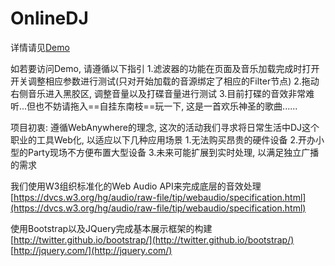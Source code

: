 OnlineDJ
========

详情请见[Demo](http://202.117.120.91/onlineDJ/)

如若要访问Demo, 请遵循以下指引
	1.滤波器的功能在页面及音乐加载完成时打开开关调整相应参数进行测试(只对开始加载的音源绑定了相应的Filter节点)
	2.拖动右侧音乐进入黑胶区, 调整音量以及打碟音量进行测试
	3.目前打碟的音效非常难听...但也不妨请拖入==自挂东南枝==玩一下, 这是一首欢乐神圣的歌曲......

项目初衷: 遵循WebAnywhere的理念, 这次的活动我们寻求将日常生活中DJ这个职业的工具Web化, 以适应以下几种应用场景
	1.无法购买昂贵的硬件设备
	2.开办小型的Party现场不方便布置大型设备
	3.未来可能扩展到实时处理, 以满足独立广播的需求

我们使用W3组织标准化的Web Audio API来完成底层的音效处理
[https://dvcs.w3.org/hg/audio/raw-file/tip/webaudio/specification.html](https://dvcs.w3.org/hg/audio/raw-file/tip/webaudio/specification.html)

使用Bootstrap以及JQuery完成基本展示框架的构建
[http://twitter.github.io/bootstrap/](http://twitter.github.io/bootstrap/)
[http://jquery.com/](http://jquery.com/)